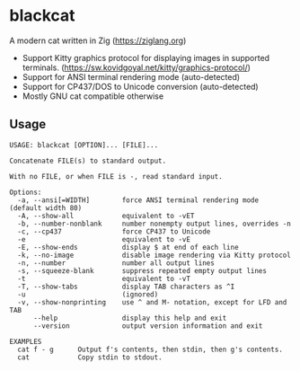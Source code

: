 # blackcat

A modern cat written in Zig (https://ziglang.org)

* Support Kitty graphics protocol for displaying images in supported terminals. (https://sw.kovidgoyal.net/kitty/graphics-protocol/)
* Support for ANSI terminal rendering mode (auto-detected)
* Support for CP437/DOS to Unicode conversion (auto-detected)
* Mostly GNU cat compatible otherwise

## Usage

```
USAGE: blackcat [OPTION]... [FILE]...

Concatenate FILE(s) to standard output.

With no FILE, or when FILE is -, read standard input.

Options:
  -a, --ansi[=WIDTH]        force ANSI terminal rendering mode (default width 80)
  -A, --show-all            equivalent to -vET
  -b, --number-nonblank     number nonempty output lines, overrides -n
  -c, --cp437               force CP437 to Unicode
  -e                        equivalent to -vE
  -E, --show-ends           display $ at end of each line
  -k, --no-image            disable image rendering via Kitty protocol
  -n, --number              number all output lines
  -s, --squeeze-blank       suppress repeated empty output lines
  -t                        equivalent to -vT
  -T, --show-tabs           display TAB characters as ^I
  -u                        (ignored)
  -v, --show-nonprinting    use ^ and M- notation, except for LFD and TAB
      --help                display this help and exit
      --version             output version information and exit

EXAMPLES
  cat f - g      Output f's contents, then stdin, then g's contents.
  cat            Copy stdin to stdout.
```
